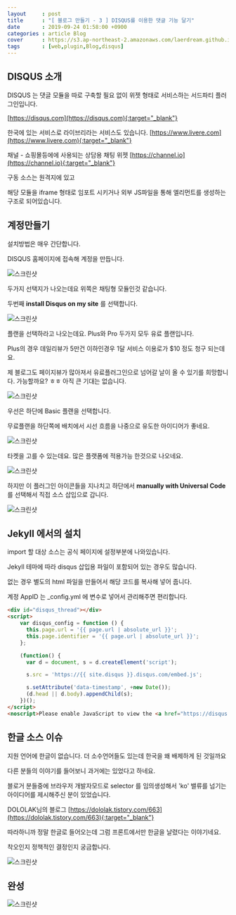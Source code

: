 ```yaml
---
layout     : post
title      : "[ 블로그 만들기 - 3 ] DISQUS를 이용한 댓글 기능 달기"
date       : 2019-09-24 01:58:00 +0900
categories : article Blog
cover      : https://s3.ap-northeast-2.amazonaws.com/laerdream.github.io/cover/disqus.jpg
tags       : [web,plugin,Blog,disqus]
---
```


## DISQUS 소개

DISQUS 는 댓글 모듈을 따로 구축할 필요 없이 위젯 형태로 서비스하는 서드파티 플러그인입니다.

[https://disqus.com](https://disqus.com){:target="_blank"}

한국에 있는 서비스로 라이브리라는 서비스도 있습니다.
[https://www.livere.com](https://www.livere.com){:target="_blank"}

채널 - 쇼핑몰등에에 사용되는 상담용 채팅 위젯
[https://channel.io](https://channel.io){:target="_blank"}

구동 소스는 원격지에 있고 

해당 모듈을 iframe 형태로 임포트 시키거나 외부 JS파일을 통해 엘리먼트를 생성하는 구조로 되어있습니다.


## 계정만들기

설치방법은 매우 간단합니다.

DISQUS 홈페이지에 접속해 계정을 만듭니다.

![스크린샷](https://s3.ap-northeast-2.amazonaws.com/laerdream.github.io/2019-09-24/2019-09-24-disqus0.jpg)

두가지 선택지가 나오는데요 위쪽은 채팅형 모듈인것 같습니다.

두번째 **install Disqus on my site** 를 선택합니다.

![스크린샷](https://s3.ap-northeast-2.amazonaws.com/laerdream.github.io/2019-09-24/2019-09-24-disqus2.jpg)

플랜을 선택하라고 나오는데요. Plus와 Pro 두가지 모두 유료 플랜입니다. 

Plus의 경우 데일리뷰가 5만건 이하인경우 1달 서비스 이용로가 $10 정도 청구 되는데요. 

제 블로그도 페이지뷰가 많아져서 유료플러그인으로 넘어갈 날이 올 수 있기를 희망합니다. 가능할까요? ㅎㅎ 아직 큰 기대는 없습니다.

![스크린샷](https://s3.ap-northeast-2.amazonaws.com/laerdream.github.io/2019-09-24/2019-09-24-disqus3.jpg)

우선은 하단에 Basic 플랜을 선택합니다. 

무료플랜을 하단쪽에 배치에서 시선 흐름을 나중으로 유도한 아이디어가 좋네요.

![스크린샷](https://s3.ap-northeast-2.amazonaws.com/laerdream.github.io/2019-09-24/2019-09-24-disqus4.jpg)

타켓을 고를 수 있는데요. 많은 플랫폼에 적용가능 한것으로 나오네요. 

![스크린샷](https://s3.ap-northeast-2.amazonaws.com/laerdream.github.io/2019-09-24/2019-09-24-disqus5.jpg)

하지만 이 플러그인 아이콘들을 지나치고 하단에서 **manually with Universal Code** 를 선택해서 직접 소스 삽입으로 갑니다.

![스크린샷](https://s3.ap-northeast-2.amazonaws.com/laerdream.github.io/2019-09-24/2019-09-24-disqus6.jpg)

## Jekyll 에서의 설치

import 할 대상 소스는 공식 페이지에 설정부분에 나와있습니다.

Jekyll 테마에 따라 disqus 삽입용 파일이 포함되어 있는 경우도 많습니다.

없는 경우 별도의 html 파일을 만들어서 해당 코드를 복사해 넣어 줍니다.

계정 AppID 는 _config.yml 에 변수로 넣어서 관리해주면 편리합니다.

```html
<div id="disqus_thread"></div>
<script>
    var disqus_config = function () {
      this.page.url = '{{ page.url | absolute_url }}';
      this.page.identifier = '{{ page.url | absolute_url }}';
    };

    (function() {
      var d = document, s = d.createElement('script');

      s.src = 'https://{{ site.disqus }}.disqus.com/embed.js';

      s.setAttribute('data-timestamp', +new Date());
      (d.head || d.body).appendChild(s);
    })();
</script>
<noscript>Please enable JavaScript to view the <a href="https://disqus.com/?ref_noscript" rel="nofollow">comments powered by Disqus.</a></noscript>
```

## 한글 소스 이슈

지원 언어에 한글이 없습니다. 더 소수언어들도 있는데 한국을 왜 배제하게 된 것일까요

다른 분들의 이야기를 들어보니 과거에는 있었다고 하네요.

블로거 분들중에 브라우저 개발자모드로 selector 를 임의생성해서 'ko' 밸류를 넘기는 아이디어를 제시해주신 분이 있었습니다.

DOLOLAK님의 블로그
[https://dololak.tistory.com/663](https://dololak.tistory.com/663){:target="_blank"}

따라하니까 정말 한글로 들어오는데 그럼 프론트에서만 한글을 날렸다는 이야기네요.

착오인지 정책적인 결정인지 궁금합니다.

![스크린샷](https://s3.ap-northeast-2.amazonaws.com/laerdream.github.io/2019-09-24/2019-09-24-disqus7.jpg)

## 완성

![스크린샷](https://s3.ap-northeast-2.amazonaws.com/laerdream.github.io/2019-09-24/2019-09-24-disqus8.jpg)